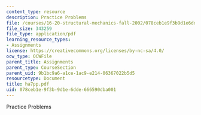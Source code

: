 ```yaml
---
content_type: resource
description: Practice Problems
file: /courses/16-20-structural-mechanics-fall-2002/078ceb1e9f3b9d1e6dde666590dba001_ha7pp.pdf
file_size: 343259
file_type: application/pdf
learning_resource_types:
- Assignments
license: https://creativecommons.org/licenses/by-nc-sa/4.0/
ocw_type: OCWFile
parent_title: Assignments
parent_type: CourseSection
parent_uid: 9b1bc9a6-a1ce-1ac9-e214-06367022b5d5
resourcetype: Document
title: ha7pp.pdf
uid: 078ceb1e-9f3b-9d1e-6dde-666590dba001
---
```

Practice Problems